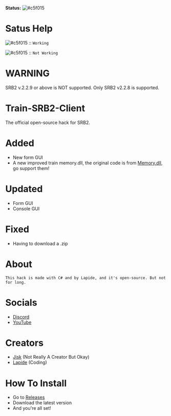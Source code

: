 
**Status:** ![#c5f015](https://via.placeholder.com/19/FF0000/000000?text=+)

# Satus Help
![#c5f015](https://via.placeholder.com/19/green/000000?text=+) :: `Working`

![#c5f015](https://via.placeholder.com/19/FF0000/000000?text=+) :: `Not Working` 

# WARNING
SRB2 v.2.2.9 or above is NOT supported. Only SRB2 v2.2.8 is supported.

# Train-SRB2-Client
The official open-source hack for SRB2.


# Added
- New form GUI
- A new improved train memory.dll, the original code is from [Memory.dll](https://github.com/Sadulisten/memory.dll), go support them!

# Updated
- Form GUI
- Console GUI

# Fixed
- Having to download a .zip

# About
```
This hack is made with C# and by Lapide, and it's open-source. But not for long.
```

# Socials
- [Discord](https://discord.gg/FCdUdJnYFT)
- [YouTube]()

# Creators
- [Jisk](https://www.youtube.com/channel/UC121oVv6x2HsXjFc-U97MSg) (Not Really A Creator But Okay)
- [Lapide](https://www.youtube.com/channel/UCL3XW3JfhRCZpeHJOFAV56Q) (Coding)


# How To Install
- Go to [Releases](https://github.com/Great-Hacking/Train-SRB2-Client/releases)
- Download the latest version
- And you're all set!
